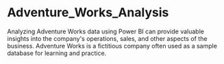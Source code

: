 # Adventure_Works_Analysis
Analyzing Adventure Works data using Power BI can provide valuable insights into the company's operations, sales, and other aspects of the business. Adventure Works is a fictitious company often used as a sample database for learning and practice. 
